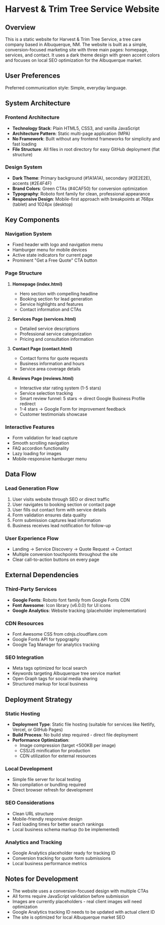 # Harvest & Trim Tree Service Website

## Overview

This is a static website for Harvest & Trim Tree Service, a tree care company based in Albuquerque, NM. The website is built as a simple, conversion-focused marketing site with three main pages: homepage, services, and contact. It uses a dark theme design with green accent colors and focuses on local SEO optimization for the Albuquerque market.

## User Preferences

Preferred communication style: Simple, everyday language.

## System Architecture

### Frontend Architecture
- **Technology Stack**: Plain HTML5, CSS3, and vanilla JavaScript
- **Architecture Pattern**: Static multi-page application (MPA)
- **No Framework**: Built without any frontend frameworks for simplicity and fast loading
- **File Structure**: All files in root directory for easy GitHub deployment (flat structure)

### Design System
- **Dark Theme**: Primary background (#1A1A1A), secondary (#2E2E2E), accents (#2E4F4F)
- **Brand Colors**: Green CTAs (#4CAF50) for conversion optimization
- **Typography**: Roboto font family for clean, professional appearance
- **Responsive Design**: Mobile-first approach with breakpoints at 768px (tablet) and 1024px (desktop)

## Key Components

### Navigation System
- Fixed header with logo and navigation menu
- Hamburger menu for mobile devices
- Active state indicators for current page
- Prominent "Get a Free Quote" CTA button

### Page Structure
1. **Homepage (index.html)**
   - Hero section with compelling headline
   - Booking section for lead generation
   - Service highlights and features
   - Contact information and CTAs

2. **Services Page (services.html)**
   - Detailed service descriptions
   - Professional service categorization
   - Pricing and consultation information

3. **Contact Page (contact.html)**
   - Contact forms for quote requests
   - Business information and hours
   - Service area coverage details

4. **Reviews Page (reviews.html)**
   - Interactive star rating system (1-5 stars)
   - Service selection tracking
   - Smart review funnel: 5 stars → direct Google Business Profile redirect
   - 1-4 stars → Google Form for improvement feedback
   - Customer testimonials showcase

### Interactive Features
- Form validation for lead capture
- Smooth scrolling navigation
- FAQ accordion functionality
- Lazy loading for images
- Mobile-responsive hamburger menu

## Data Flow

### Lead Generation Flow
1. User visits website through SEO or direct traffic
2. User navigates to booking section or contact page
3. User fills out contact form with service details
4. Form validation ensures data quality
5. Form submission captures lead information
6. Business receives lead notification for follow-up

### User Experience Flow
- Landing → Service Discovery → Quote Request → Contact
- Multiple conversion touchpoints throughout the site
- Clear call-to-action buttons on every page

## External Dependencies

### Third-Party Services
- **Google Fonts**: Roboto font family from Google Fonts CDN
- **Font Awesome**: Icon library (v6.0.0) for UI icons
- **Google Analytics**: Website tracking (placeholder implementation)

### CDN Resources
- Font Awesome CSS from cdnjs.cloudflare.com
- Google Fonts API for typography
- Google Tag Manager for analytics tracking

### SEO Integration
- Meta tags optimized for local search
- Keywords targeting Albuquerque tree service market
- Open Graph tags for social media sharing
- Structured markup for local business

## Deployment Strategy

### Static Hosting
- **Deployment Type**: Static file hosting (suitable for services like Netlify, Vercel, or GitHub Pages)
- **Build Process**: No build step required - direct file deployment
- **Performance Optimization**: 
  - Image compression (target <500KB per image)
  - CSS/JS minification for production
  - CDN utilization for external resources

### Local Development
- Simple file server for local testing
- No compilation or bundling required
- Direct browser refresh for development

### SEO Considerations
- Clean URL structure
- Mobile-friendly responsive design
- Fast loading times for better search rankings
- Local business schema markup (to be implemented)

### Analytics and Tracking
- Google Analytics placeholder ready for tracking ID
- Conversion tracking for quote form submissions
- Local business performance metrics

## Notes for Development

- The website uses a conversion-focused design with multiple CTAs
- All forms require JavaScript validation before submission
- Images are currently placeholders - real client images will need optimization
- Google Analytics tracking ID needs to be updated with actual client ID
- The site is optimized for local Albuquerque market SEO
